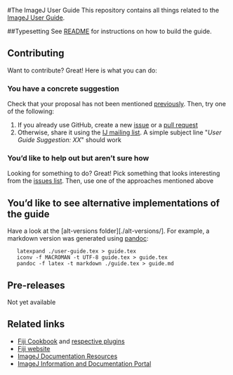 #The ImageJ User Guide
This repository contains all things related to the [ImageJ User Guide](http://imagej.nih.gov/ij/docs/guide/).


##Typesetting
See [README](./README) for instructions on how to build the guide.


## Contributing
Want to contribute? Great! Here is what you can do:


### You have a concrete suggestion
Check that your proposal has not been mentioned [previously][issues]. Then, try one of the following:

  1. If you already use GitHub, create a new [issue][issues] or a [pull request][pulls]
  2. Otherwise, share it using the [IJ mailing list][list]. A simple subject line "_User Guide Suggestion: XX_" should work


### You’d like to help out but aren’t sure how
Looking for something to do? Great! Pick something that looks interesting from the [issues list][issues]. Then, use one of the approaches mentioned above


## You’d like to see alternative implementations of the guide
Have a look at the [alt-versions folder][./alt-versions/]. For example, a markdown version was generated using [pandoc](http://johnmacfarlane.net/pandoc/):

       latexpand ./user-guide.tex > guide.tex
       iconv -f MACROMAN -t UTF-8 guide.tex > guide.tex
       pandoc -f latex -t markdown ./guide.tex > guide.md


## Pre-releases
Not yet available


## Related links
  - [Fiji Cookbook](http://fiji.sc/Cookbook) and [respective plugins](https://github.com/fiji/cookbook)
  - [Fiji website](http://fiji.sc/)
  - [ImageJ Documentation Resources](http://imagej.nih.gov/ij/docs/index.html)
  - [ImageJ Information and Documentation Portal](http://imagejdocu.tudor.lu)


[pulls]: https://github.com/tferr/IJ-guide/pulls
[issues]: https://github.com/tferr/IJ-guide/issues
[list]: https://list.nih.gov/cgi-bin/wa.exe?A0=IMAGEJ
